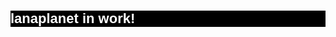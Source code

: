 <!DOCTYPE html>
<html>
<head>
<!-- HTML Codes by Quackit.com -->
<title>
</title>
<meta name="viewport" content="width=device-width, initial-scale=1">
<style>
  <img src="https://i.imgur.com/3zDdmhi.png" alt="undefined" height="500" width="1000">   
body {background-color:#000000;background-repeat:no-repeat;background-position:top left;background-attachment:fixed;}
h1{font-family:Arial, sans-serif;color:#000000;background-color:#ffffff;}
p {font-family:Verdana, sans-serif;font-size:22px;font-style:normal;font-weight:bold;color:#ffffff;background-color:#000000;}
</style>
</head>
<body>
<h1></h1>
<p>lanaplanet in work!</p>
</body>
</html>
